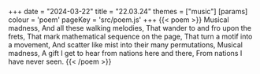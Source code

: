 +++
date = "2024-03-22"
title = "22.03.24"
themes = ["music"]
[params]
  colour = 'poem'
  pageKey = 'src/poem.js'
+++
{{< poem >}}
Musical madness,
And all these walking melodies,
That wander to and fro upon the frets,
That mark mathematical sequence on the page,
That turn a motif into a movement,
And scatter like mist into their many permutations,
Musical madness,
A gift I get to hear from nations here and there,
From nations I have never seen.
{{< /poem >}}